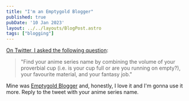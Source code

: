 ```yaml
---
title: "I'm an Emptygold Blogger"
published: true
pubDate: '10 Jan 2023'
layout: ../../layouts/BlogPost.astro
tags: ["blogging"]
---
```


[On Twitter, I asked the following question](https://twitter.com/LukeDavisSEO/status/1608818032721235969):

> "Find your anime series name by combining the volume of your proverbial cup (i.e. is your cup full or are you running on empty?), your favourite material, and your fantasy job."

Mine was [Emptygold Blogger](https://emptygold.blog) and, honestly, I love it and I'm gonna use it more. Reply to the tweet with your anime series name.